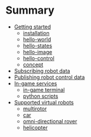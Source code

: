 # Summary

- [Getting started](./ch1/intro.md)
    - [installation](./ch1/install.md)
    - [hello-world](./ch1/hello_world.md)
    - [hello-states](./ch1/hello_states.md)
    - [hello-image](./ch1/hello_image.md)
    - [hello-control](./ch1/hello_control.md)
    - [concept](./ch1/concept.md)
- [Subscribing robot data]()
- [Publishing robot control data]()
- [In-game services]()
    - [in-game terminal]()
    - [python scripts]()
- [Supported virtual robots]()
    - [multirotor]()
    - [car]()
    - [omni-directional rover]()
    - [helicopter]()




